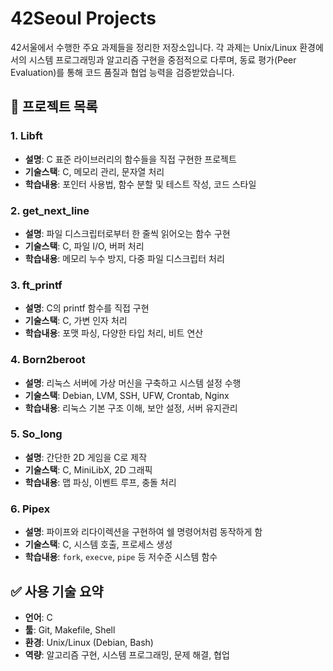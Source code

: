 # 42Seoul Projects

42서울에서 수행한 주요 과제들을 정리한 저장소입니다. 각 과제는 Unix/Linux 환경에서의 시스템 프로그래밍과 알고리즘 구현을 중점적으로 다루며, 동료 평가(Peer Evaluation)를 통해 코드 품질과 협업 능력을 검증받았습니다.

## 📁 프로젝트 목록

### 1. Libft
- **설명**: C 표준 라이브러리의 함수들을 직접 구현한 프로젝트
- **기술스택**: C, 메모리 관리, 문자열 처리
- **학습내용**: 포인터 사용법, 함수 분할 및 테스트 작성, 코드 스타일

### 2. get_next_line
- **설명**: 파일 디스크립터로부터 한 줄씩 읽어오는 함수 구현
- **기술스택**: C, 파일 I/O, 버퍼 처리
- **학습내용**: 메모리 누수 방지, 다중 파일 디스크립터 처리

### 3. ft_printf
- **설명**: C의 printf 함수를 직접 구현
- **기술스택**: C, 가변 인자 처리
- **학습내용**: 포맷 파싱, 다양한 타입 처리, 비트 연산

### 4. Born2beroot
- **설명**: 리눅스 서버에 가상 머신을 구축하고 시스템 설정 수행
- **기술스택**: Debian, LVM, SSH, UFW, Crontab, Nginx
- **학습내용**: 리눅스 기본 구조 이해, 보안 설정, 서버 유지관리

### 5. So_long
- **설명**: 간단한 2D 게임을 C로 제작
- **기술스택**: C, MiniLibX, 2D 그래픽
- **학습내용**: 맵 파싱, 이벤트 루프, 충돌 처리

### 6. Pipex
- **설명**: 파이프와 리다이렉션을 구현하여 쉘 명령어처럼 동작하게 함
- **기술스택**: C, 시스템 호출, 프로세스 생성
- **학습내용**: `fork`, `execve`, `pipe` 등 저수준 시스템 함수

<!-- 필요시 추가 과제들 여기에 계속 작성 -->

## ✅ 사용 기술 요약

- **언어**: C
- **툴**: Git, Makefile, Shell
- **환경**: Unix/Linux (Debian, Bash)
- **역량**: 알고리즘 구현, 시스템 프로그래밍, 문제 해결, 협업
